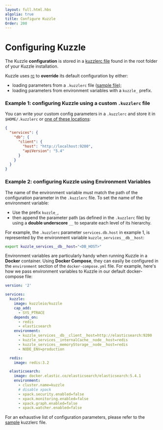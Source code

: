 ```yaml
---
layout: full.html.hbs
algolia: true
title: Configure Kuzzle
Order: 200
---
```


# Configuring Kuzzle

The Kuzzle **configuration** is stored in a [kuzzlerc file](https://github.com/kuzzleio/kuzzle/blob/master/.kuzzlerc.sample) found in the root folder of your Kuzzle installation.

Kuzzle uses [rc](https://github.com/dominictarr/rc) to **override** its default configuration by either:

- loading parameters from a `.kuzzlerc` file ([sample file](https://github.com/kuzzleio/kuzzle/blob/master/.kuzzlerc.sample));
- loading parameters from environment variables with a `kuzzle_` prefix.

### Example 1: configuring Kuzzle using a custom `.kuzzlerc` file

You can write your custom config parameters in a `.kuzzlerc` and store it in `$HOME/.kuzzlerc` or [one of these locations](https://github.com/dominictarr/rc/blob/master/README.md#standards):

```json
{
  "services": {
    "db": {
      "client": {
        "host": "http://localhost:9200",
        "apiVersion": "5.4"
      }
    }
  }
}
```

### Example 2: configuring Kuzzle using Environment Variables

The name of the environment variable must match the path of the configuration parameter in the `.kuzzlerc` file. To set the name of the environment variable:

* Use the prefix `kuzzle_`,
* then append the parameter path (as defined in the  `.kuzzlerc` file) by using a **double underscore** `__` to separate each level of its hierarchy. 

For example, the `.kuzzlerc` parameter `services.db.host` in example 1, is represented by the environment variable `kuzzle_services__db__host`:

```bash
export kuzzle_services__db__host="<DB_HOST>"
```

Environment variables are particularly handy when running Kuzzle in a **Docker** container. Using **Docker Compose**, they can easily be configured in the `environment` section of the `docker-compose.yml` file. For example, here's how we pass environment variables to Kuzzle in our default docker-compose file:

```yaml
version: '2'

services:
  kuzzle:
    image: kuzzleio/kuzzle
    cap_add:
      - SYS_PTRACE
    depends_on:
      - redis
      - elasticsearch
    environment:
      - kuzzle_services__db__client__host=http://elasticsearch:9200
      - kuzzle_services__internalCache__node__host=redis
      - kuzzle_services__memoryStorage__node__host=redis
      - NODE_ENV=production

  redis:
    image: redis:3.2

  elasticsearch:
    image: docker.elastic.co/elasticsearch/elasticsearch:5.4.1
    environment:
      - cluster.name=kuzzle
      # disable xpack
      - xpack.security.enabled=false
      - xpack.monitoring.enabled=false
      - xpack.graph.enabled=false
      - xpack.watcher.enabled=false
```

<div class="alert alert-info">
  For an exhaustive list of configuration parameters, please refer to the <a href="https://github.com/kuzzleio/kuzzle/blob/master/.kuzzlerc.sample">sample</a> kuzzlerc file.
</div>
